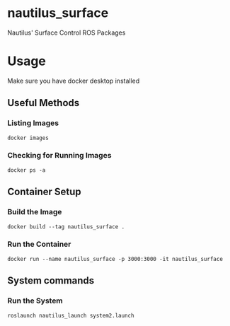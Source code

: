 # nautilus_surface
Nautilus' Surface Control ROS Packages

# Usage
Make sure you have docker desktop installed

## Useful Methods

### Listing Images
```
docker images
```

### Checking for Running Images
```
docker ps -a
```

## Container Setup

### Build the Image
```
docker build --tag nautilus_surface .
```

### Run the Container
```
docker run --name nautilus_surface -p 3000:3000 -it nautilus_surface
```

## System commands

### Run the System
```
roslaunch nautilus_launch system2.launch
```